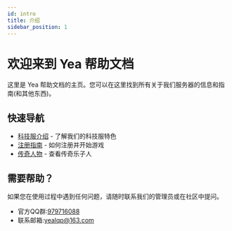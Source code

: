 ```yaml
---
id: intro
title: 介绍
sidebar_position: 1
---
```

# 欢迎来到 Yea 帮助文档

这里是 Yea 帮助文档的主页。您可以在这里找到所有关于我们服务器的信息和指南(和其他东西)。

## 快速导航

- [科技服介绍](get-start) - 了解我们的科技服特色
- [注册指南](reg) - 如何注册并开始游戏
- [传奇人物](heros/yuxudan) - 查看传奇乐子人

## 需要帮助？

如果您在使用过程中遇到任何问题，请随时联系我们的管理员或在社区中提问。

- 官方QQ群:[979716088](https://qm.qq.com/cgi-bin/qm/qr?k=ErXOpTngnjsXb4PNvov6gcEnc1rm9YlG&jump_from=webapi&authKey=hf3lX1X7h1eQoGn/2ZNH6x3CE2UhAFG9Ib5njXNPKEkqCuS5eRZ2TnkbQuZvF6MR)
- 联系邮箱:yealqp@163.com

